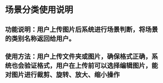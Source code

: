 # 场景分类使用说明
## 功能说明：用户上传图片后系统进行场景判断，将场景的类别名称返回给用户。
## 使用方法：用户上传文件夹或图片，确保格式正确，系统也会验证格式，用户在上传前可以选择编辑图片，能对图片进行裁剪、旋转、放大、缩小操作

